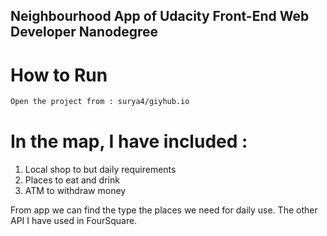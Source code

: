 ## Neighbourhood App of Udacity Front-End Web Developer Nanodegree

# How to Run
```html
Open the project from : surya4/giyhub.io
```

# In the map, I have included :
1. Local shop to but daily requirements
2. Places to eat and drink
3. ATM to withdraw money

From app we can find the type the places we need for daily use. The other API I have used in FourSquare.

